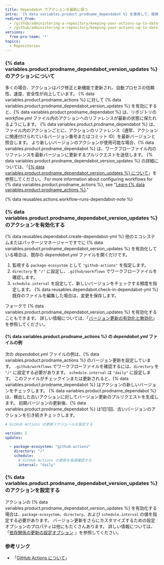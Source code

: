 ```yaml
---
title: Dependabot でアクションを最新に保つ
intro: '{% data variables.product.prodname_dependabot %} を使用して、使用するアクションを最新バージョンに更新しておくことができます。'
redirect_from:
  - /github/administering-a-repository/keeping-your-actions-up-to-date-with-github-dependabot
  - /github/administering-a-repository/keeping-your-actions-up-to-date-with-dependabot
versions:
  free-pro-team: '*'
topics:
  - Repositories
---
```


### {% data variables.product.prodname_dependabot_version_updates %} のアクションについて

多くの場合、アクションはバグ修正と新機能で更新され、自動プロセスの信頼性、速度、安全性が向上しています。 {% data variables.product.prodname_actions %} に対して {% data variables.product.prodname_dependabot_version_updates %} を有効にすると、{% data variables.product.prodname_dependabot %} は、リポジトリの *workflow.yml* ファイル内のアクションへのリファレンスが最新の状態に保たれるようにします。 {% data variables.product.prodname_dependabot %} は、ファイル内のアクションごとに、アクションのリファレンス（通常、アクションに関連付けられているバージョン番号またはコミット ID）を最新バージョンと照合します。 より新しいバージョンのアクションが使用可能な場合、{% data variables.product.prodname_dependabot %} は、ワークフローファイル内のリファレンスを最新バージョンに更新するプルリクエストを送信します。 {% data variables.product.prodname_dependabot_version_updates %} の詳細については、「[{% data variables.product.prodname_dependabot_version_updates %} について](/github/administering-a-repository/about-dependabot-version-updates)」を参照してください。 For more information about configuring workflows for {% data variables.product.prodname_actions %}, see "[Learn {% data variables.product.prodname_actions %}](/actions/learn-github-actions)."

{% data reusables.actions.workflow-runs-dependabot-note %}

### {% data variables.product.prodname_dependabot_version_updates %} のアクションを有効化する

{% data reusables.dependabot.create-dependabot-yml %} 他のエコシステムまたはパッケージマネージャーですでに {% data variables.product.prodname_dependabot_version_updates %} を有効化している場合は、既存の *dependabot.yml* ファイルを開くだけです。
1. 監視する `package-ecosystem` として `"github-actions"` を指定します。
1. `directory` を `"/"` に設定し、`.github/workflows` でワークフローファイルを確認します。
1. `schedule.interval` を設定して、新しいバージョンをチェックする頻度を指定します。
{% data reusables.dependabot.check-in-dependabot-yml %} 既存のファイルを編集した場合は、変更を保存します。

フォークで {% data variables.product.prodname_dependabot_version_updates %} を有効化することもできます。 詳しい情報については、「[バージョン更新の有効化と無効化](/github/administering-a-repository/enabling-and-disabling-version-updates#enabling-version-updates-on-forks)」を参照してください。

#### {% data variables.product.prodname_actions %} の *dependabot.yml* ファイルの例

次の *dependabot.yml* ファイルの例は、{% data variables.product.prodname_actions %} のバージョン更新を設定しています。 `.github/workflows` でワークフローファイルを確認するには、`directory` を `"/"` に設定する必要があります。 `schedule.interval` は `"daily"` に設定します。 このファイルがチェックインまたは更新されると、{% data variables.product.prodname_dependabot %} はアクションの新しいバージョンをチェックします。 {% data variables.product.prodname_dependabot %} は、検出した古いアクションに対してバージョン更新のプルリクエストを生成します。 初期バージョンの更新後、{% data variables.product.prodname_dependabot %} は1日1回、古いバージョンのアクションを引き続きチェックします。

```yaml
# GitHub Actions の更新スケジュールを設定する

version: 2
updates:

  - package-ecosystem: "github-actions"
    directory: "/"
    schedule:
      # GitHub Actions の更新を毎週確認する
      interval: "daily"
```

### {% data variables.product.prodname_dependabot_version_updates %} のアクションを設定する

アクションの {% data variables.product.prodname_dependabot_version_updates %} を有効化する場合は、`package-ecosystem`、`directory`、および `schedule.interval` の値を指定する必要があります。 バージョン更新をさらにカスタマイズするための設定オプションのプロパティは他にもたくさんあります。 詳しい情報については、「[依存関係の更新の設定オプション](/github/administering-a-repository/configuration-options-for-dependency-updates) 」を参照してください。

### 参考リンク

- 「[GitHub Actions について](/actions/getting-started-with-github-actions/about-github-actions)」
